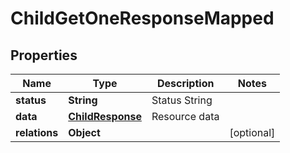 

# ChildGetOneResponseMapped


## Properties

| Name | Type | Description | Notes |
|------------ | ------------- | ------------- | -------------|
|**status** | **String** | Status String |  |
|**data** | [**ChildResponse**](ChildResponse.md) | Resource data |  |
|**relations** | **Object** |  |  [optional] |



